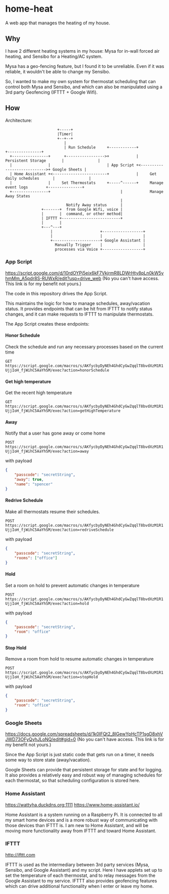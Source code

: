 # home-heat
A web app that manages the heating of my house.

## Why

I have 2 different heating systems in my house: Mysa for in-wall forced air heating, and Sensibo for a Heating/AC system.

Mysa has a geo-fencing feature, but I found it to be unreliable. Even if it was reliable, it wouldn't be able to change my Sensibo.

So, I wanted to make my own system for thermostat scheduling that can control both Mysa and Sensibo, and which can also be manipulated using a 3rd party Geofencing (IFTTT + Google Wifi).

## How

Architecture:
```
                       +-----+
                       |Timer|
                       +--+--+
                          |
                          | Run Schedule     +------------+                              +---------------+
  +----------------+      +----------------->+            |     Persistent Storage       |               |
  |                |                         | App Script +<---------------------------->+ Google Sheets |
  | Home Assistant +<------------------------+            |     Get daily schedules      |               |
  |                |     Set Thermostats     +-----^------+     Manage event logs        +---------------+
  +----------------+                               |            Manage Away States
                                                   |
                           Notify Away status      |
                +-------+  from Google Wifi, voice |
                |       |  command, or other method|
                | IFTTT +--------------------------+
                |       |
                +---^---+
                    |                     +------------------+
                    |                     |                  |
                    +---------------------+ Google Assistant |
                      Manually Trigger    |                  |
                      processes via Voice +------------------+

```

### App Script
https://script.google.com/d/10rdOYPj5eix6kF7VkjrmR8LDWrHty8pLn0kW5yhmMm_A5pdr8S-RUWxR/edit?usp=drive_web (No you can't have access. This link is for my benefit not yours.)

The code in this repository drives the App Script.

This maintains the logic for how to manage schedules, away/vacation status. It provides endpoints that can be hit from IFTTT to notify status changes, and it can make requests to IFTTT to manipulate thermostats.

The App Script creates these endpoints:

#### Honor Schedule
Check the schedule and run any necessary processes based on the current time

`GET https://script.google.com/macros/s/AKfycbyDyNEh4GhdCyGwZqqlT8bvdXzM1R1UjjIoH_fjWihC5AaYhSM/exec?action=honorSchedule`

#### Get high temperature
Get the recent high temperature

`GET https://script.google.com/macros/s/AKfycbyDyNEh4GhdCyGwZqqlT8bvdXzM1R1UjjIoH_fjWihC5AaYhSM/exec?action=getHighTemperature`


#### Away
Notify that a user has gone away or come home

`POST https://script.google.com/macros/s/AKfycbyDyNEh4GhdCyGwZqqlT8bvdXzM1R1UjjIoH_fjWihC5AaYhSM/exec?action=away`

with payload
```json
{
    "passcode": "secretString",
    "away": true,
    "name": "spencer"
}
```

#### Redrive Schedule
Make all thermostats resume their schedules.

`POST https://script.google.com/macros/s/AKfycbyDyNEh4GhdCyGwZqqlT8bvdXzM1R1UjjIoH_fjWihC5AaYhSM/exec?action=redriveSchedule`

with payload
```json
{
    "passcode": "secretString",
    "rooms": ["office"]
}
```

#### Hold
Set a room on hold to prevent automatic changes in temperature

`POST https://script.google.com/macros/s/AKfycbyDyNEh4GhdCyGwZqqlT8bvdXzM1R1UjjIoH_fjWihC5AaYhSM/exec?action=hold`

with payload
```json
{
    "passcode": "secretString",
    "room": "office"
}
```

#### Stop Hold
Remove a room from hold to resume automatic changes in temperature

`POST https://script.google.com/macros/s/AKfycbyDyNEh4GhdCyGwZqqlT8bvdXzM1R1UjjIoH_fjWihC5AaYhSM/exec?action=stopHold`

with payload
```json
{
    "passcode": "secretString",
    "room": "office"
}
```

### Google Sheets
https://docs.google.com/spreadsheets/d/1k0IFQt2_8IGewYpHcTP1sgD8xhVJWD73OFyQyhJLoNQ/edit#gid=0 (No you can't have access. This link is for my benefit not yours.)

Since the App Script is just static code that gets run on a timer, it needs some way to store state (away/vacation).

Google Sheets can provide that persistent storage for state and for logging. It also provides a relatively easy and robust way of managing schedules for each thermostat, so that scheduling configuration is stored here.

### Home Assistant
https://wattyha.duckdns.org:1111
https://www.home-assistant.io/

Home Assistant is a system running on a Raspberry Pi. It is connected to all my smart home devices and is a more robust way of communicating with those devices than IFTTT is. I am new to Home Assistant, and will be moving more functionality away from IFTTT and toward Home Assistant.

### IFTTT
http://ifttt.com

IFTTT is used as the intermediary between 3rd party services (Mysa, Sensibo, and Google Assistant) and my script. Here I have applets set up to set the temperature of each thermostat, and to relay messages from the Google Assistant to my service. IFTTT also provides geofencing features which can drive additional functionality when I enter or leave my home.
